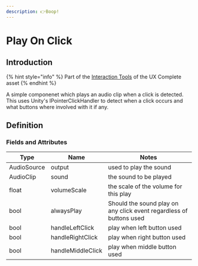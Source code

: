 ```yaml
---
description: 👉Boop!
---
```


# Play On Click

## Introduction

{% hint style="info" %}
Part of the [Interaction Tools](../learning/core-concepts/interaction-tools.md) of the UX Complete asset
{% endhint %}

A simple componenet which plays an audio clip when a click is detected. This uses Unity's IPointerClickHandler to detect when a click occurs and what buttons where involved with it if any.

## Definition

### Fields and Attributes

| Type        | Name              | Notes                                                               |
| ----------- | ----------------- | ------------------------------------------------------------------- |
| AudioSource | output            | used to play the sound                                              |
| AudioClip   | sound             | the sound to be played                                              |
| float       | volumeScale       | the scale of the volume for this play                               |
| bool        | alwaysPlay        | Should the sound play on any click event regardless of buttons used |
| bool        | handleLeftClick   | play when left button used                                          |
| bool        | handleRightClick  | play when right button used                                         |
| bool        | handleMiddleClick | play when middle button used                                        |

